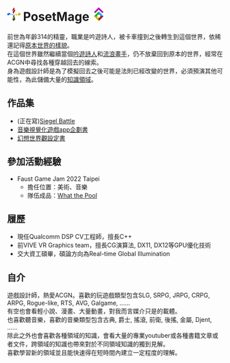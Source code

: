 # <img src="/Icon/Design/4Element.svg" Height="32" /> PosetMage <img src="/Icon/Transparent/POM.png" Height="32" />

前世為年齡314的精靈，職業是吟遊詩人，被卡車撞到之後轉生到這個世界，依稀還記得[原本世界的樣貌](https://posetmage.github.io)。  
在這個世界雖然繼續當個[吟遊詩人](https://www.youtube.com/playlist?list=PLPCB8U8InbbtVzkpDruYrB3TSDP-FPZpD)和[流浪畫手](https://www.facebook.com/QuantumNecro)，仍不放棄回到原本的世界，經常在ACGN中尋找各種穿越回去的線索。  
身為遊戲設計師是為了模擬回去之後可能是法則已經改變的世界，必須預演其他可能性，為此儲備大量的[知識領域](https://github.com/QuantumNecro/Knowledge)。  

## 作品集
* (正在寫)[Siegel Battle](./Siegel%20Battle/)
* [音樂視覺化遊戲app企劃書](https://github.com/posetmage/-app-)
* [幻想世界觀設定書](https://posetmage.github.io)

## 參加活動經驗
* Faust Game Jam 2022 Taipei
  * 擔任位置：美術、音樂
  * 隊伍成品：[What the Pool](https://yanagiragi.itch.io/what-the-pool)

## 履歷
* 現任Qualcomm DSP CV工程師，擅長C++
* 前VIVE VR Graphics team，擅長CG演算法, DX11, DX12等GPU優化技術
* 交大資工碩畢，碩論方向為Real-time Global Illumination

## 自介
遊戲設計師，熱愛ACGN。喜歡的玩遊戲類型包含SLG, SRPG, JRPG, CRPG, ARPG, Rogue-like, RTS, AVG, Galgame, ......  
有空也會看輕小說、漫畫、大量動畫，對我而言媒介只是的載體。  
也喜歡聽音樂，喜歡的音樂類型包含古典, 爵士, 搖滾, 前衛, 後搖, 金屬, Djent, ......  
除此之外也會喜歡各種領域的知識，會看大量的專業youtuber或各種書籍文章或者文件，跨領域的知識也帶來對於不同領域知識的獨到見解。  
喜歡學習新的領域並且能快速得在短時間內建立一定程度的理解。  
